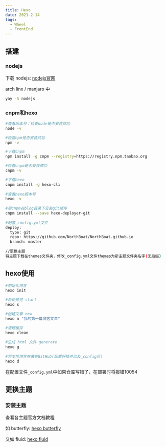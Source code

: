 ```yaml
---
title: Hexo
date: 2021-2-14
tags:
  - Wheel
  - FrontEnd
---
```


## 搭建

### nodejs

下载 nodejs: [nodejs官网](https://nodejs.org/en/)

arch linx / manjaro 中

~~~bash
yay -S nodejs
~~~

### cnpm和hexo

~~~bash
#查看版本号：检查node是否安装成功
node -v

#检查npm是否安装成功
npm -v

#下载cnpm
npm install -g cnpm --registry=https://registry.npm.taobao.org

#检查cnpm是否安装成功
cnpm -v

#下载hexo
cnpm install -g hexo-cli
 
#查看hexo版本号
hexo -v   
   
#用cnpm在blog目录下安装git插件
cnpm install --save hexo-deployer-git
      
#配置_config.yml文件
deploy:
  type: git
  repo: https://github.com/NorthBoat/NorthBoat.github.io
  branch: master
      
//更换主题
将主题下载在themes文件夹，修改_config.yml文件themes为新主题文件夹名字(无后缀)
~~~

## hexo使用

~~~bash
#初始化博客
hexo init
    
#启动预览 start
hexo s

#创建文章 new
hexo n "我的第一篇博客文章"

#清理缓存
hexo clean
   
#生成 html 文件 generate
hexo g
    
#将本地博客布署在GitHub(配置好插件以及_config后)
hexo d
~~~

在配置文件`_config.yml`中如果仓库写错了，在部署时将报错10054

## 更换主题

### 安装主题

查看各主题官方文档教程

如 butterfly: [hexo butterfly](https://butterfly.js.org/)

又如 fluid: [hexo fluid](https://fluid-dev.github.io/hexo-fluid-docs/start/)
